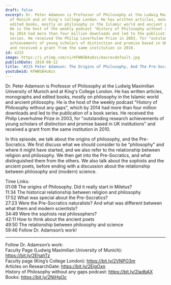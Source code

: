 ```yaml
---
draft: false
excerpt: Dr. Peter Adamson is Professor of Philosophy at the Ludwig Maximilian University
  of Munich and at King's College London. He has written articles, monographs and
  edited books, mostly on philosophy in the Islamic world and ancient philosophy.
  He is the host of the weekly podcast "History of Philosophy without any gaps", which
  by 2014 had more than four million downloads and led to the publication of a book
  series. He received the Philip Leverhulme Prize in 2003, for "outstanding research
  achievements of young scholars of distinction and promise based in UK institutions"
  and received a grant from the same institution in 2010.
id: e215
image: https://i.ytimg.com/vi/KFWWSB4u8zs/maxresdefault.jpg
publishDate: 2019-08-12
title: '#215 Peter Adamson: The Origins of Philosophy, And The Pre-Socratics'
youtubeid: KFWWSB4u8zs
---
```

Dr. Peter Adamson is Professor of Philosophy at the Ludwig Maximilian University of Munich and at King's College London. He has written articles, monographs and edited books, mostly on philosophy in the Islamic world and ancient philosophy. He is the host of the weekly podcast "History of Philosophy without any gaps", which by 2014 had more than four million downloads and led to the publication of a book series. He received the Philip Leverhulme Prize in 2003, for "outstanding research achievements of young scholars of distinction and promise based in UK institutions" and received a grant from the same institution in 2010.

In this episode, we talk about the origins of philosophy, and the Pre-Socratics. We first discuss what we should consider to be “philosophy” and where it might have started, and we also refer to the relationship between religion and philosophy. We then get into the Pre-Socratics, and what distinguished them from the others. We also talk about the sophists and the ancient poets, before ending with a discussion about the relationship between philosophy and (modern) science.

Time Links:  
01:08  The origins of Philosophy. Did it really start in Miletus?  
11:34  The historical relationship between religion and philosophy  
17:52  What was special about the Pre-Socratics?                                
27:23  Were the Pre-Socratics naturalists? And what was different between what them and modern scientists?  
34:49  Were the sophists real philosophers?  
42:11  How to think about the ancient poets  
49:50  The relationship between philosophy and science  
59:46  Follow Dr. Adamson’s work!

---

Follow Dr. Adamson’s work:  
Faculty Page (Ludwig Maximilian University of Munich): https://bit.ly/2EhahTz  
Faculty page (King’s College London): https://bit.ly/2VNPO3m  
Articles on ResearchGate: https://bit.ly/2EigOxn  
History of Philosophy without any gaps podcast: https://bit.ly/2ladbAX  
Books: https://bit.ly/2NiHgOc
